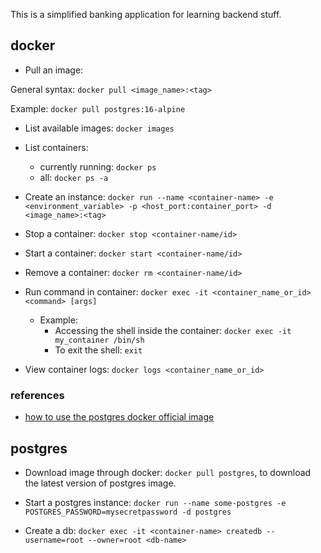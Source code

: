 This is a simplified banking application for learning backend stuff.

## docker

- Pull an image:

General syntax: `docker pull <image_name>:<tag>`

Example: `docker pull postgres:16-alpine`

- List available images: `docker images`

- List containers:

  - currently running: `docker ps`
  - all: `docker ps -a`

- Create an instance: `docker run --name <container-name> -e <environment_variable> -p <host_port:container_port> -d <image_name>:<tag>`

- Stop a container: `docker stop <container-name/id>`

- Start a container: `docker start <container-name/id>`

- Remove a container: `docker rm <container-name/id>`

- Run command in container: `docker exec -it <container_name_or_id> <command> [args]`

  - Example:
    - Accessing the shell inside the container: `docker exec -it my_container /bin/sh`
    - To exit the shell: `exit`

- View container logs: `docker logs <container_name_or_id>`

### references

- [how to use the postgres docker official image](https://www.docker.com/blog/how-to-use-the-postgres-docker-official-image/)

## postgres

- Download image through docker: `docker pull postgres`, to download the latest version of postgres image.

- Start a postgres instance: `docker run --name some-postgres -e POSTGRES_PASSWORD=mysecretpassword -d postgres`

- Create a db: `docker exec -it <container-name> createdb --username=root --owner=root <db-name>`

